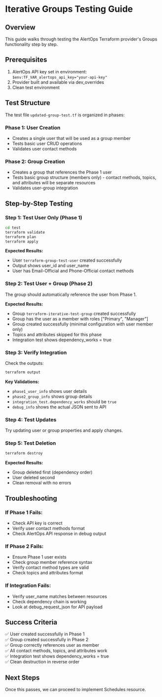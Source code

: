# Iterative Groups Testing Guide

## Overview
This guide walks through testing the AlertOps Terraform provider's Groups functionality step by step.

## Prerequisites
1. AlertOps API key set in environment: `$env:TF_VAR_alertops_api_key="your-api-key"`
2. Provider built and available via dev_overrides
3. Clean test environment

## Test Structure
The test file `updated-group-test.tf` is organized in phases:

### Phase 1: User Creation
- Creates a single user that will be used as a group member
- Tests basic user CRUD operations
- Validates user contact methods

### Phase 2: Group Creation  
- Creates a group that references the Phase 1 user
- Tests basic group structure (members only) - contact methods, topics, and attributes will be separate resources
- Validates user-group integration

## Step-by-Step Testing

### Step 1: Test User Only (Phase 1)
```bash
cd test
terraform validate
terraform plan
terraform apply
```

**Expected Results:**
- User `terraform-group-test-user` created successfully
- Output shows user_id and user_name
- User has Email-Official and Phone-Official contact methods

### Step 2: Test User + Group (Phase 2)
The group should automatically reference the user from Phase 1.

**Expected Results:**
- Group `terraform-iterative-test-group` created successfully
- Group has the user as a member with roles ["Primary", "Manager"]
- Group created successfully (minimal configuration with user member only)
- Topics and attributes skipped for this phase
- Integration test shows dependency_works = true

### Step 3: Verify Integration
Check the outputs:
```bash
terraform output
```

**Key Validations:**
- `phase1_user_info` shows user details
- `phase2_group_info` shows group details  
- `integration_test.dependency_works` should be `true`
- `debug_info` shows the actual JSON sent to API

### Step 4: Test Updates
Try updating user or group properties and apply changes.

### Step 5: Test Deletion
```bash
terraform destroy
```

**Expected Results:**
- Group deleted first (dependency order)
- User deleted second
- Clean removal with no errors

## Troubleshooting

### If Phase 1 Fails:
- Check API key is correct
- Verify user contact methods format
- Check AlertOps API response in debug output

### If Phase 2 Fails:
- Ensure Phase 1 user exists
- Check group member reference syntax
- Verify contact method types are valid
- Check topics and attributes format

### If Integration Fails:
- Verify user_name matches between resources
- Check dependency chain is working
- Look at debug_request_json for API payload

## Success Criteria
✅ User created successfully in Phase 1  
✅ Group created successfully in Phase 2  
✅ Group correctly references user as member  
✅ All contact methods, topics, and attributes work  
✅ Integration test shows dependency_works = true  
✅ Clean destruction in reverse order  

## Next Steps
Once this passes, we can proceed to implement Schedules resource. 